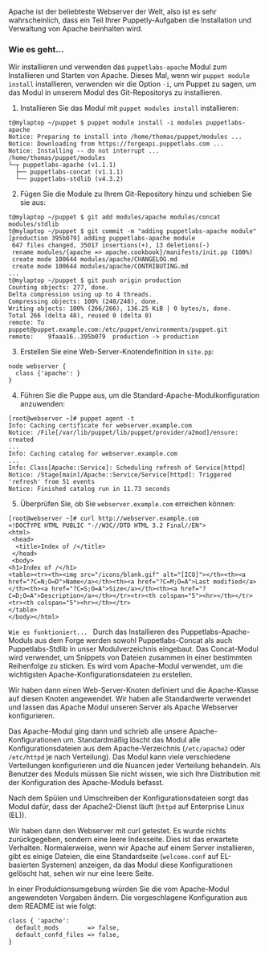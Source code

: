 Apache ist der beliebteste Webserver der Welt, also ist es sehr wahrscheinlich, dass ein Teil Ihrer Puppetly-Aufgaben die Installation und Verwaltung von Apache beinhalten wird.

### Wie es geht...

Wir installieren und verwenden das `puppetlabs-apache` Modul zum Installieren und Starten von Apache. Dieses Mal, wenn wir `puppet module install` installieren, verwenden wir die Option `-i`, um Puppet zu sagen, um das Modul in unserem Modul des Git-Repositorys zu installieren.

1. Installieren Sie das Modul mit `puppet modules install` installieren:
```
t@mylaptop ~/puppet $ puppet module install -i modules puppetlabs-apache
Notice: Preparing to install into /home/thomas/puppet/modules ...
Notice: Downloading from https://forgeapi.puppetlabs.com ...
Notice: Installing -- do not interrupt ...
/home/thomas/puppet/modules
└─┬ puppetlabs-apache (v1.1.1)
  ├── puppetlabs-concat (v1.1.1)
  └── puppetlabs-stdlib (v4.3.2)
```

2. Fügen Sie die Module zu Ihrem Git-Repository hinzu und schieben Sie sie aus:
```
t@mylaptop ~/puppet $ git add modules/apache modules/concat modules/stdlib
t@mylaptop ~/puppet $ git commit -m "adding puppetlabs-apache module"
[production 395b079] adding puppetlabs-apache module
 647 files changed, 35017 insertions(+), 13 deletions(-)
 rename modules/{apache => apache.cookbook}/manifests/init.pp (100%)
 create mode 100644 modules/apache/CHANGELOG.md
 create mode 100644 modules/apache/CONTRIBUTING.md
...
t@mylaptop ~/puppet $ git push origin production
Counting objects: 277, done.
Delta compression using up to 4 threads.
Compressing objects: 100% (248/248), done.
Writing objects: 100% (266/266), 136.25 KiB | 0 bytes/s, done.
Total 266 (delta 48), reused 0 (delta 0)
remote: To puppet@puppet.example.com:/etc/puppet/environments/puppet.git
remote:    9faaa16..395b079  production -> production
```
3. Erstellen Sie eine Web-Server-Knotendefinition in `site.pp`:
```
node webserver {
  class {'apache': }
}
```

4. Führen Sie die Puppe aus, um die Standard-Apache-Modulkonfiguration anzuwenden:
```
[root@webserver ~]# puppet agent -t
Info: Caching certificate for webserver.example.com
Notice: /File[/var/lib/puppet/lib/puppet/provider/a2mod]/ensure: created
...
Info: Caching catalog for webserver.example.com
...
Info: Class[Apache::Service]: Scheduling refresh of Service[httpd]
Notice: /Stage[main]/Apache::Service/Service[httpd]: Triggered 'refresh' from 51 events
Notice: Finished catalog run in 11.73 seconds
```

5. Überprüfen Sie, ob Sie `webserver.example.com` erreichen können:
```
[root@webserver ~]# curl http://webserver.example.com
<!DOCTYPE HTML PUBLIC "-//W3C//DTD HTML 3.2 Final//EN">
<html>
 <head>
  <title>Index of /</title>
 </head>
 <body>
<h1>Index of /</h1>
<table><tr><th><img src="/icons/blank.gif" alt="[ICO]"></th><th><a href="?C=N;O=D">Name</a></th><th><a href="?C=M;O=A">Last modified</a></th><th><a href="?C=S;O=A">Size</a></th><th><a href="?C=D;O=A">Description</a></th></tr><tr><th colspan="5"><hr></th></tr>
<tr><th colspan="5"><hr></th></tr>
</table>
</body></html>
```

`Wie es funktioniert...
`
Durch das Installieren des Puppetlabs-Apache-Moduls aus dem Forge werden sowohl Puppetlabs-Concat als auch Puppetlabs-Stdlib in unser Modulverzeichnis eingebaut. Das Concat-Modul wird verwendet, um Snippets von Dateien zusammen in einer bestimmten Reihenfolge zu sticken. Es wird vom Apache-Modul verwendet, um die wichtigsten Apache-Konfigurationsdateien zu erstellen.

Wir haben dann einen Web-Server-Knoten definiert und die Apache-Klasse auf diesen Knoten angewendet. Wir haben alle Standardwerte verwendet und lassen das Apache Modul unseren Server als Apache Webserver konfigurieren.

Das Apache-Modul ging dann und schrieb alle unsere Apache-Konfigurationen um. Standardmäßig löscht das Modul alle Konfigurationsdateien aus dem Apache-Verzeichnis (`/etc/apache2` oder `/etc/httpd` je nach Verteilung). Das Modul kann viele verschiedene Verteilungen konfigurieren und die Nuancen jeder Verteilung behandeln. Als Benutzer des Moduls müssen Sie nicht wissen, wie sich Ihre Distribution mit der Konfiguration des Apache-Moduls befasst.

Nach dem Spülen und Umschreiben der Konfigurationsdateien sorgt das Modul dafür, dass der Apache2-Dienst läuft (`httpd` auf Enterprise Linux (EL)).

Wir haben dann den Webserver mit curl getestet. Es wurde nichts zurückgegeben, sondern eine leere Indexseite. Dies ist das erwartete Verhalten. Normalerweise, wenn wir Apache auf einem Server installieren, gibt es einige Dateien, die eine Standardseite (`welcome.conf` auf EL-basierten Systemen) anzeigen, da das Modul diese Konfigurationen gelöscht hat, sehen wir nur eine leere Seite.

In einer Produktionsumgebung würden Sie die vom Apache-Modul angewendeten Vorgaben ändern. Die vorgeschlagene Konfiguration aus dem README ist wie folgt:

```
class { 'apache':
  default_mods        => false,
  default_confd_files => false,
}
```
